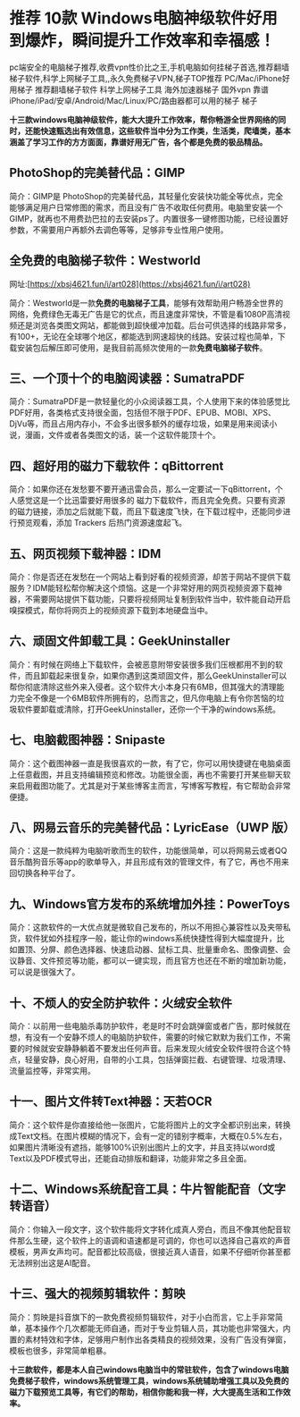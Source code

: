 # 推荐 10款 Windows电脑神级软件好用到爆炸，瞬间提升工作效率和幸福感！
pc端安全的电脑梯子推荐,收费vpn性价比之王,手机电脑如何挂梯子首选,推荐翻墙梯子软件,科学上网梯子工具,,永久免费梯子VPN,梯子TOP推荐 PC/Mac/iPhone好用梯子 推荐翻墙梯子软件 科学上网梯子工具 海外加速器梯子 国外vpn 靠谱iPhone/iPad/安卓/Android/Mac/Linux/PC/路由器都可以用的梯子 梯子

**十三款windows电脑神级软件，能大大提升工作效率，帮你畅游全世界网络的同时，还能快速甄选出有效信息，这些软件当中分为工作类，生活类，爬墙类，基本涵盖了学习工作的方方面面，靠谱好用无广告，各个都是免费的极品精品。**

## PhotoShop的完美替代品：GIMP

简介：GIMP是 PhotoShop的完美替代品，其轻量化安装快功能全等优点，完全能够满足用户日常修图的需求，而且没有广告不收取任何费用。电脑里安装一个GIMP，就再也不用费劲巴拉的去安装ps了。内置很多一键修图功能，已经设置好参数，不需要用户再额外去调色等等，足够非专业性用户使用。

## 全免费的电脑梯子软件：Westworld

网址:[https://xbsj4621.fun/i/art028](https://xbsj4621.fun/i/art028)

简介：Westworld是一款**免费的电脑梯子工具**，能够有效帮助用户畅游全世界的网络，免费绿色无毒无广告是它的优点，而且速度非常快，不管是看1080P高清视频还是浏览各类图文网站，都能做到超快缓冲加载。后台可供选择的线路非常多，有100+，无论在全球哪个地区，都能选到网速超快的线路。安装过程也简单，下载安装包后解压即可使用，是我目前高频次使用的一款**免费电脑梯子软件**。

## 三、一个顶十个的电脑阅读器：SumatraPDF

简介：SumatraPDF是一款轻量化的小众阅读器工具，个人使用下来的体验感觉比PDF好用，各类格式支持很全面，包括但不限于PDF、EPUB、MOBI、XPS、DjVu等，而且占用内存小，不会多出很多额外的缓存垃圾，如果是用来阅读小说，漫画，文件或者各类图文的话，装一个这软件能顶十个。

## 四、超好用的磁力下载软件：qBittorrent

简介：如果你还在发愁要不要开通迅雷会员，那么一定要试一下qBittorrent，个人感觉这是一个比迅雷要好用很多的 磁力下载软件，而且完全免费。只要有资源的磁力链接，添加之后就能下载，而且下载速度飞快，在下载过程中，还能同步进行预览观看，添加 Trackers 后热门资源速度起飞。

## 五、网页视频下载神器：IDM

简介：你是否还在发愁在一个网站上看到好看的视频资源，却苦于网站不提供下载服务？IDM能轻松帮你解决这个烦恼。这是一个非常好用的网页视频资源下载神器，不需要网站提供下载功能，只要将视频网址复制到软件当中，软件能自动开启嗅探模式，帮你将网页上的视频资源下载到本地硬盘当中。

## 六、顽固文件卸载工具：GeekUninstaller

简介：有时候在网络上下载软件，会被恶意附带安装很多我们压根都用不到的软件，而且卸载起来很复杂，如果你遇到这类顽固文件，那么GeekUninstaller可以帮你彻底清除这些外来入侵者。这个软件大小本身只有6MB，但其强大的清理能力完全不像是一个6MB软件所拥有的，总而言之，但凡你电脑上有令你苦恼的垃圾软件要卸载或清除，打开GeekUninstaller，还你一个干净的windows系统。

## 七、电脑截图神器：Snipaste

简介：这个截图神器一直是我很喜欢的一款，有了它，你可以用快捷键在电脑桌面上任意截图，并且支持编辑预览和修改。功能很全面，再也不需要打开某些聊天软来启用截图功能了。尤其是对于某些博客主而言，写博客写教程，有它帮助会非常便捷。

## 八、网易云音乐的完美替代品：LyricEase（UWP 版）

简介：这是一款纯粹为电脑听歌而生的软件，功能很简单，可以将网易云或者QQ音乐酷狗音乐等app的歌单导入，并且形成有效的管理文件，有了它，再也不用来回切换各种平台了。

## 九、Windows官方发布的系统增加外挂：PowerToys

简介：这款软件的一大优点就是微软自己发布的，所以不用担心兼容性以及夹带私货，软件犹如外挂程序一般，能让你的windows系统快捷性得到大幅度提升，比如置顶、分屏、颜色选择器、快速启动器、鼠标工具、批量重命名、图像调整、会议静音、文件预览等功能，都可以一键实现，而且官方也还在不断的增加新功能，可以说是很强大了。

## 十、不烦人的安全防护软件：火绒安全软件

简介：以前用一些电脑杀毒防护软件，老是时不时会跳弹窗或者广告，那时候就在想，有没有一个安静不烦人的电脑防护软件，需要的时候它默默为我们工作，不需要的时候就安安静静躺着不要发出任何声音。后来发现火绒安全软件很符合这个特点，轻量安静，良心好用，自带的小工具，包括弹窗拦截、右键管理、垃圾清理、流量监控等，非常实用。

## 十一、图片文件转Text神器：天若OCR

简介：这个软件是你直接给他一张图片，它能将图片上的文字全都识别出来，转换成Text文档。在图片模糊的情况下，会有一定的错别字概率，大概在0.5%左右，如果图片清晰没有遮挡，能够100%识别出图片上的文字，并且支持以word或Text以及PDF模式导出，还能自动排版和翻译，功能非常之多且全面。

## 十二、Windows系统配音工具：牛片智能配音（文字转语音）

简介：你输入一段文字，这个软件能将文字转化成真人旁白，而且不像其他配音软件那么生硬，这个软件上的语调和语速都是可调的，你也可以选择自己喜欢的声音模板，男声女声均可。配音都比较高级，很接近真人语音，如果不仔细听你甚至都无法辨别出这是AI配音。

## 十三、强大的视频剪辑软件：剪映

简介：剪映是抖音旗下的一款免费视频剪辑软件，对于小白而言，它上手非常简单，基本操作个几次都能无师自通，而对于专业剪辑人员，其功能也非常强大，内置的素材特效和字体，足够用户制作出各类精良的视频效果，没有广告没有弹窗，模板也很多，非常简单粗暴。

**十三款软件，都是本人自己windows电脑当中的常驻软件，包含了windows电脑免费梯子软件，windows系统管理工具，windows系统辅助增强工具以及免费的磁力下载预览工具等，有它们的帮助，相信你能和我一样，大大提高生活和工作效率。**
